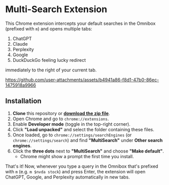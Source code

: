 # Multi-Search Extension

This Chrome extension intercepts your default searches in the Omnibox (prefixed with `m`) and opens multiple tabs:

1. ChatGPT
2. Claude
3. Perplexity
4. Google
5. DuckDuckGo feeling lucky redirect

immediately to the right of your current tab.

https://github.com/user-attachments/assets/b4941a86-f8d1-47b0-86ec-1475918a9966

## Installation

1. **Clone** this repository or [**download the zip file**](https://raw.githubusercontent.com/lawrencecchen/multi-search-extension/main/multi-search.zip).
2. Open Chrome and go to `chrome://extensions`.
3. Enable **Developer mode** (toggle in the top-right corner).
4. Click **"Load unpacked"** and select the folder containing these files.
5. Once loaded, go to `chrome://settings/searchEngines` (or `chrome://settings/search`)
   and find **"MultiSearch"** under **Other search engines**.
6. Click the **three dots** next to **"MultiSearch"** and choose **"Make default"**.
   - Chrome might show a prompt the first time you install.

That's it! Now, whenever you type a query in the Omnibox that's prefixed with `m` (e.g. `m $nvda stock`) and press Enter,
the extension will open ChatGPT, Google, and Perplexity automatically in new tabs.
